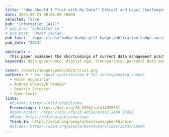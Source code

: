 ```yaml
---
title: '"Who Should I Trust with My Data?" Ethical and Legal Challenges for Innovation in New Decentralized Data Management Technologies'
date: 2023-06-21 00:01:00 +0800
selected: false
pub: "Information 14(7)"
# pub_pre: "Submitted to "
# pub_post: 'Under review.'
pub_last: ' <span class="badge badge-pill badge-publication badge-success">Journal</span>'
pub_date: "2023"

abstract: >-
  This paper examines the shortcomings of current data management practices in protecting data subjects and explores the use of standardized, machine-readable policies to enhance transparency and accountability in decentralized personal data stores.
keywords: data governance, digital age, transparency, personal data management, identity management

cover: /assets/images/pubs/2023/trust.png
authors: # * for equal contribution # for corresponding author
  - Haleh Asgarinia*
  - Andres Chomczyk Penedo*
  - Beatriz Esteves*
  - Dave Lewis 
links:
  #PLASMA: https://w3id.org/plasma
  Proceedings: https://doi.org/10.3390/info14070351
  #Open-Access: https://doi.org/10.48550/arXiv.2404.13426
  #Repo: https://w3id.org/plasma/repo
  Think-In: https://w3id.org/people/besteves/phd/thinkin
  #Slides: https://w3id.org/people/besteves/slides/2023/PLASMA
---
```

